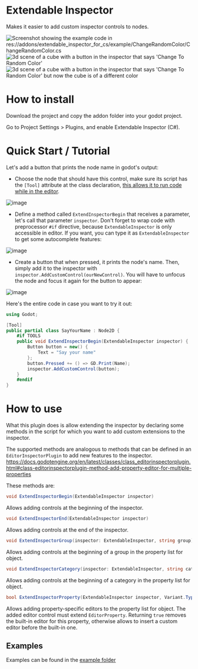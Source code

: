 # Extendable Inspector

Makes it easier to add custom inspector controls to nodes.

![Screenshot showing the example code in res://addons/extendable_inspector_for_cs/example/ChangeRandomColor/ChangeRandomColor.cs](https://github.com/ProFiLeR4100/ExtendableInspectorForCS/assets/9364958/acb2336e-532b-4bf7-9700-0c3d2c444fb8)
![3d scene of a cube with a button in the inspector that says 'Change To Random Color'](https://github.com/ProFiLeR4100/ExtendableInspectorForCS/assets/9364958/16db2d8e-3ee2-4489-98a3-158bb2b22ba2)
![3d scene of a cube with a button in the inspector that says 'Change To Random Color' but now the cube is of a different color](https://github.com/ProFiLeR4100/ExtendableInspectorForCS/assets/9364958/5bb39e97-5d02-4f9a-a388-2e6755cd9d54)

# How to install

Download the project and copy the addon folder into your godot project.

Go to Project Settings > Plugins, and enable Extendable Inspector (C#).

# Quick Start / Tutorial

Let's add a button that prints the node name in godot's output:
- Choose the node that should have this control, make sure its script has the `[Tool]` attribute at the class declaration, [this allows it to run code while in the editor](https://docs.godotengine.org/en/stable/tutorials/plugins/running_code_in_the_editor.html).

![image](https://github.com/ProFiLeR4100/ExtendableInspectorForCS/assets/9364958/4a936065-e56b-45dc-bc49-73a988b94b53)

- Define a method called `ExtendInspectorBegin` that receives a parameter, let's call that parameter `inspector`. Don't forget to wrap code with preprocessor `#if` directive, because `ExtendableInspector` is only accessible in editor. If you want, you can type it as `ExtendableInspector` to get some autocomplete features:

![image](https://github.com/ProFiLeR4100/ExtendableInspectorForCS/assets/9364958/ee9fd3a4-cc5c-4b6b-9348-f4b342f6fa1f)

- Create a button that when pressed, it prints the node's name. Then, simply add it to the inspector with `inspector.AddCustomControl(ourNewControl)`. You will have to unfocus the node and focus it again for the button to appear:

![image](https://github.com/ProFiLeR4100/ExtendableInspectorForCS/assets/9364958/0970a7fe-ea07-47e4-9c9c-d1cbf9329baf)


Here's the entire code in case you want to try it out:

```csharp
using Godot;

[Tool]
public partial class SayYourName : Node2D {
	#if TOOLS
	public void ExtendInspectorBegin(ExtendableInspector inspector) {
		Button button = new() {
			Text = "Say your name"
		};
		button.Pressed += () => GD.Print(Name);
		inspector.AddCustomControl(button);
	}
	#endif
}
```


# How to use

What this plugin does is allow extending the inspector by declaring some methods in the script for which you want to add custom extensions to the inspector.

The supported methods are analogous to methods that can be defined in an `EditorInspectorPlugin` to add new features to the inspector.
https://docs.godotengine.org/en/latest/classes/class_editorinspectorplugin.html#class-editorinspectorplugin-method-add-property-editor-for-multiple-properties

These methods are:
```csharp
void ExtendInspectorBegin(ExtendableInspector inspector)
```
Allows adding controls at the beginning of the inspector.

```csharp
void ExtendInspectorEnd(ExtendableInspector inspector)
```

Allows adding controls at the end of the inspector.

```csharp
void ExtendInspectorGroup(inspector: ExtendableInspector, string group)
```

Allows adding controls at the beginning of a group in the property list for object.

```csharp
void ExtendInspectorCategory(inspector: ExtendableInspector, string category)
```

Allows adding controls at the beginning of a category in the property list for object.

```csharp
bool ExtendInspectorProperty(ExtendableInspector inspector, Variant.Type type, string name, PropertyHint hintType, string hintString, PropertyUsageFlags usageFlags, bool wide)
```

Allows adding property-specific editors to the property list for object. The added editor control must extend `EditorProperty`. Returning `true` removes the built-in editor for this property, otherwise allows to insert a custom editor before the built-in one.

## Examples

Examples can be found in the [example folder](https://github.com/ProFiLeR4100/ExtendableInspectorForCS/tree/godot-4/addons/extendable_inspector_for_cs/example)
